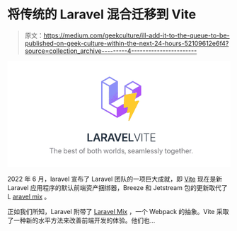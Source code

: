 # 将传统的 Laravel 混合迁移到 Vite

> 原文：<https://medium.com/geekculture/ill-add-it-to-the-queue-to-be-published-on-geek-culture-within-the-next-24-hours-52109612e6f4?source=collection_archive---------4----------------------->

![](img/c531012298fe2dcbb3aea7e31ef92fb4.png)

2022 年 6 月，laravel 宣布了 Laravel 团队的一项巨大成就，即 [Vite](https://vitejs.dev/) 现在是新 Laravel 应用程序的默认前端资产捆绑器，Breeze 和 Jetstream 包的更新取代了 L [aravel mix](https://laravel-mix.com/docs/6.0/what-is-mix) 。

正如我们所知，Laravel 附带了 [Laravel Mix](https://laravel-mix.com/) ，一个 Webpack 的抽象。Vite 采取了一种新的水平方法来改善前端开发的体验。他们也…